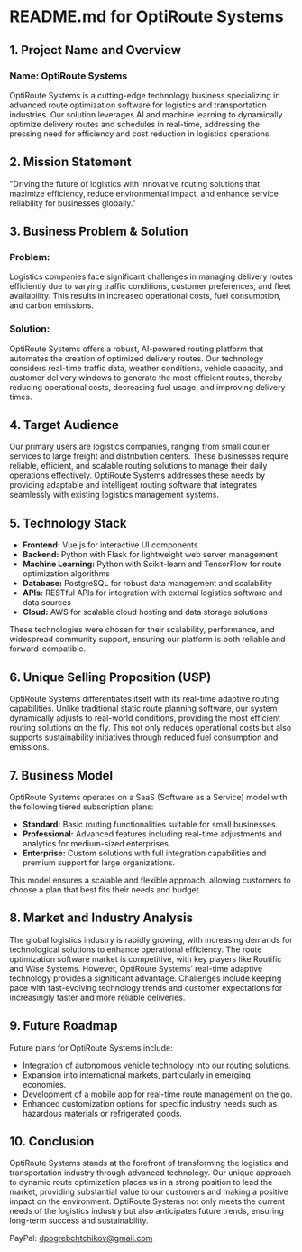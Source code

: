 # README.md for OptiRoute Systems

## 1. Project Name and Overview
### Name: OptiRoute Systems
OptiRoute Systems is a cutting-edge technology business specializing in advanced route optimization software for logistics and transportation industries. Our solution leverages AI and machine learning to dynamically optimize delivery routes and schedules in real-time, addressing the pressing need for efficiency and cost reduction in logistics operations.

## 2. Mission Statement
"Driving the future of logistics with innovative routing solutions that maximize efficiency, reduce environmental impact, and enhance service reliability for businesses globally."

## 3. Business Problem & Solution
### Problem:
Logistics companies face significant challenges in managing delivery routes efficiently due to varying traffic conditions, customer preferences, and fleet availability. This results in increased operational costs, fuel consumption, and carbon emissions.

### Solution:
OptiRoute Systems offers a robust, AI-powered routing platform that automates the creation of optimized delivery routes. Our technology considers real-time traffic data, weather conditions, vehicle capacity, and customer delivery windows to generate the most efficient routes, thereby reducing operational costs, decreasing fuel usage, and improving delivery times.

## 4. Target Audience
Our primary users are logistics companies, ranging from small courier services to large freight and distribution centers. These businesses require reliable, efficient, and scalable routing solutions to manage their daily operations effectively. OptiRoute Systems addresses these needs by providing adaptable and intelligent routing software that integrates seamlessly with existing logistics management systems.

## 5. Technology Stack
- **Frontend:** Vue.js for interactive UI components
- **Backend:** Python with Flask for lightweight web server management
- **Machine Learning:** Python with Scikit-learn and TensorFlow for route optimization algorithms
- **Database:** PostgreSQL for robust data management and scalability
- **APIs:** RESTful APIs for integration with external logistics software and data sources
- **Cloud:** AWS for scalable cloud hosting and data storage solutions

These technologies were chosen for their scalability, performance, and widespread community support, ensuring our platform is both reliable and forward-compatible.

## 6. Unique Selling Proposition (USP)
OptiRoute Systems differentiates itself with its real-time adaptive routing capabilities. Unlike traditional static route planning software, our system dynamically adjusts to real-world conditions, providing the most efficient routing solutions on the fly. This not only reduces operational costs but also supports sustainability initiatives through reduced fuel consumption and emissions.

## 7. Business Model
OptiRoute Systems operates on a SaaS (Software as a Service) model with the following tiered subscription plans:
- **Standard:** Basic routing functionalities suitable for small businesses.
- **Professional:** Advanced features including real-time adjustments and analytics for medium-sized enterprises.
- **Enterprise:** Custom solutions with full integration capabilities and premium support for large organizations.

This model ensures a scalable and flexible approach, allowing customers to choose a plan that best fits their needs and budget.

## 8. Market and Industry Analysis
The global logistics industry is rapidly growing, with increasing demands for technological solutions to enhance operational efficiency. The route optimization software market is competitive, with key players like Routific and Wise Systems. However, OptiRoute Systems’ real-time adaptive technology provides a significant advantage. Challenges include keeping pace with fast-evolving technology trends and customer expectations for increasingly faster and more reliable deliveries.

## 9. Future Roadmap
Future plans for OptiRoute Systems include:
- Integration of autonomous vehicle technology into our routing solutions.
- Expansion into international markets, particularly in emerging economies.
- Development of a mobile app for real-time route management on the go.
- Enhanced customization options for specific industry needs such as hazardous materials or refrigerated goods.

## 10. Conclusion
OptiRoute Systems stands at the forefront of transforming the logistics and transportation industry through advanced technology. Our unique approach to dynamic route optimization places us in a strong position to lead the market, providing substantial value to our customers and making a positive impact on the environment. OptiRoute Systems not only meets the current needs of the logistics industry but also anticipates future trends, ensuring long-term success and sustainability.

PayPal: dpogrebchtchikov@gmail.com